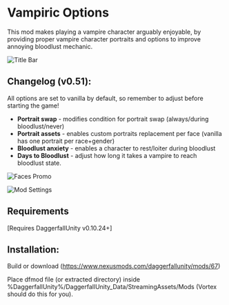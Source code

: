 # Vampiric Options

This mod makes playing a vampire character arguably enjoyable, by providing proper vampire character portraits and options to improve annoying bloodlust mechanic.

![Title Bar](https://staticdelivery.nexusmods.com/mods/2927/images/headers/67_1595257428.jpg)


## Changelog (v0.51):

All options are set to vanilla by default, so remember to adjust before starting the game!

* **Portrait swap** - modifies condition for portrait swap (always/during bloodlust/never)
* **Portrait assets** - enables custom portraits replacement per face (vanilla has one portrait per race+gender)
* **Bloodlust anxiety** - enables a character to rest/loiter during bloodlust
* **Days to Bloodlust** - adjust how long it takes a vampire to reach bloodlust state.

![Faces Promo](https://staticdelivery.nexusmods.com/mods/2927/images/67/67-1595255037-629421844.png)

![Mod Settings](https://staticdelivery.nexusmods.com/mods/2927/images/67/67-1595255266-1925034214.png)

## Requirements

[Requires DaggerfallUnity v0.10.24+]

## Installation:

Build or download (https://www.nexusmods.com/daggerfallunity/mods/67)

Place dfmod file (or extracted directory) inside %DaggerfallUnity%/DaggerfallUnity_Data/StreamingAssets/Mods (Vortex should do this for you).
